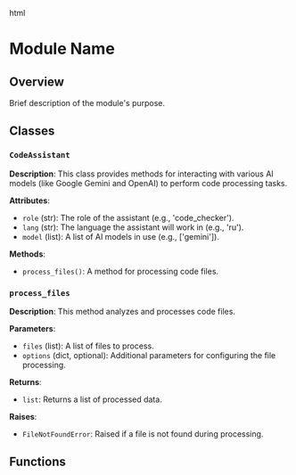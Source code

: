html
<h1>Module Name</h1>

<h2>Overview</h2>
<p>Brief description of the module's purpose.</p>

<h2>Classes</h2>

<h3><code>CodeAssistant</code></h3>

<p><strong>Description</strong>: This class provides methods for interacting with various AI models (like Google Gemini and OpenAI) to perform code processing tasks.</p>

<p><strong>Attributes</strong>:</p>
<ul>
  <li><code>role</code> (str): The role of the assistant (e.g., 'code_checker').</li>
  <li><code>lang</code> (str): The language the assistant will work in (e.g., 'ru').</li>
  <li><code>model</code> (list): A list of AI models in use (e.g., ['gemini']).</li>
</ul>

<p><strong>Methods</strong>:</p>
<ul>
  <li><code>process_files()</code>: A method for processing code files.</li>
</ul>

<h3><code>process_files</code></h3>

<p><strong>Description</strong>: This method analyzes and processes code files.</p>

<p><strong>Parameters</strong>:</p>
<ul>
  <li><code>files</code> (list): A list of files to process.</li>
  <li><code>options</code> (dict, optional): Additional parameters for configuring the file processing.</li>
</ul>

<p><strong>Returns</strong>:</p>
<ul>
  <li><code>list</code>: Returns a list of processed data.</li>
</ul>

<p><strong>Raises</strong>:</p>
<ul>
  <li><code>FileNotFoundError</code>: Raised if a file is not found during processing.</li>
</ul>


<h2>Functions</h2>

<!-- Add functions if present in the input Python file -->

<!-- Example function documentation (replace with actual function if available) -->

<!--
<h3><code>function_name</code></h3>

<p><strong>Description</strong>: Brief description of the function.</p>

<p><strong>Parameters</strong>:</p>
<ul>
  <li><code>param</code> (str): Description of the `param` parameter.</li>
  <li><code>param1</code> (Optional[str | dict | str], optional): Description of the `param1` parameter. Defaults to `None`.</li>
</ul>

<p><strong>Returns</strong>:</p>
<ul>
  <li><code>dict | None</code>: Description of the return value.</li>
</ul>

<p><strong>Raises</strong>:</p>
<ul>
  <li><code>SomeError</code>: Description of the situation in which the `SomeError` exception is raised.</li>
</ul>
-->


</html>